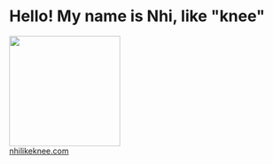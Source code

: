 # Hello! My name is Nhi, like "knee"

[<img src="https://www.plantpoweredplates.media/images/profile_nhi.png" width="200">](https://github.com/nhilikeknee)     
[nhilikeknee.com](nhilikeknee.com)
